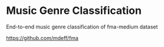 # Music Genre Classification
End-to-end music genre classification of fma-medium dataset 

https://github.com/mdeff/fma
